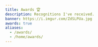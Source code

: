 ```yaml
---
title: Awards 🏆️
description: Recognitions I've received.
banner: https://i.imgur.com/ZdSLPUa.jpg
awards: true
aliases:
  - /awards/
  - /home/awards/
---
```

